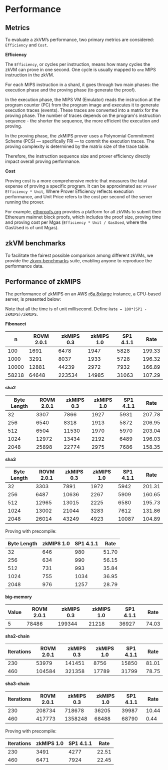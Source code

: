 # Performance

## Metrics
To evaluate a zkVM’s performance, two primary metrics are considered: `Efficiency` and `Cost`.

**Efficiency** 

The `Efficiency`, or cycles per instruction, means how many cycles the zkVM can prove in one second. One cycle is usually mapped to `one` MIPS instruction in the zkVM. 

For each MIPS instruction in a shard, it goes through two main phases: the execution phase and the proving phase (to generate the proof). 

In the execution phase, the MIPS VM (Emulator) reads the instruction at the program counter (PC) from the program image and executes it to generate execution traces (events). These traces are converted into a matrix for the proving phase. The number of traces depends on the program's instruction sequence - the shorter the sequence, the more efficient the execution and proving.

In the proving phase, the zkMIPS prover uses a Polynomial Commitment Scheme (PCS) — specifically FRI — to commit the execution traces. The proving complexity is determined by the matrix size of the trace table.

Therefore, the instruction sequence size and prover efficiency directly impact overall proving performance.

**Cost**

Proving cost is a more comprehensive metric that measures the total expense of proving a specific program. It can be approximated as: `Prover Efficiency * Unit`, Where Prover Efficiency reflects execution performance, and Unit Price refers to the cost per second of the server running the prover. 

For example, [ethproofs.org](https://ethproofs.org/) provides a platform for all zkVMs to submit their Ethereum mainnet block proofs, which includes the proof size, proving time and proving cost per Mgas (`Efficiency * Unit / GasUsed`, where the GasUsed is of unit Mgas).


## zkVM benchmarks

To facilitate the fairest possible comparison among different zkVMs, we provide the [zkvm-benchmarks](https://github.com/ProjectZKM/zkvm-benchmarks)  suite, enabling anyone to reproduce the performance data.


## Performance of zkMIPS

The performance of zkMIPS on an AWS [r6a.8xlarge](https://instances.vantage.sh/aws/ec2/r6a.8xlarge) instance, a CPU-based server, is presented below:

Note that all the time is of unit millisecond. Define `Rate = 100*(SP1 - zkMIPS)/zkMIPS`. 


**Fibonacci**

| n      | ROVM 2.0.1 | zkMIPS 0.3 | zkMIPS 1.0 | SP1 4.1.1 | Rate  |
|--------|-------------|--------|--------|-----------|--------|
| 100    | 1691        | 6478   | 1947   | 5828      | 199.33 |
| 1000   | 3291        | 8037   | 1933   | 5728      | 196.32 |
| 10000  | 12881       | 44239  | 2972   | 7932      | 166.89 |
| 58218  | 64648       | 223534 | 14985  | 31063     | 107.29 |

**sha2**

| Byte Length | ROVM 2.0.1 | zkMIPS 0.3 | zkMIPS 1.0 | SP1 4.1.1 | Rate  |
|-------------|-------------|--------|--------|-----------|--------|
| 32          | 3307        | 7866   | 1927   | 5931      | 207.78 |
| 256         | 6540        | 8318   | 1913   | 5872      | 206.95 |
| 512         | 6504        | 11530  | 1970   | 5970      | 203.04 |
| 1024        | 12972       | 13434  | 2192   | 6489      | 196.03 |
| 2048        | 25898       | 22774  | 2975   | 7686      | 158.35 |

**sha3**

| Byte Length | ROVM 2.0.1 | zkMIPS 0.3 | zkMIPS 1.0 | SP1 4.1.1 | Rate  |
|-------------|-------------|--------|--------|-----------|--------|
| 32          | 3303        | 7891   | 1972   | 5942      | 201.31 |
| 256         | 6487        | 10636  | 2267   | 5909      | 160.65 |
| 512         | 12965       | 13015  | 2225   | 6580      | 195.73 |
| 1024        | 13002       | 21044  | 3283   | 7612      | 131.86 |
| 2048        | 26014       | 43249  | 4923   | 10087     | 104.89 |

Proving with precompile:

| Byte Length | zkMIPS 1.0 | SP1 4.1.1 | Rate  |
|-------------|--------|-----------|-------|
| 32          | 646    | 980       | 51.70 |
| 256         | 634    | 990       | 56.15 |
| 512         | 731    | 993       | 35.84 |
| 1024        | 755    | 1034      | 36.95 |
| 2048        | 976    | 1257      | 28.79 |

**big-memory**

| Value | ROVM 2.0.1 | zkMIPS 0.3 | zkMIPS 1.0 | SP1 4.1.1 | Rate  |
|-------|-------------|---------|--------|-----------|-------|
| 5     | 78486       | 199344  | 21218  | 36927     | 74.03 |

**sha2-chain**

| Iterations | ROVM 2.0.1 | zkMIPS 0.3 | zkMIPS 1.0 | SP1 4.1.1 | Rate  |
|------------|-------------|---------|--------|-----------|-------|
| 230        | 53979       | 141451  | 8756   | 15850     | 81.01 |
| 460        | 104584      | 321358  | 17789  | 31799     | 78.75 |

**sha3-chain**

| Iterations | ROVM 2.0.1 | zkMIPS 0.3 | zkMIPS 1.0 | SP1 4.1.1 | Rate  |
|------------|-------------|----------|--------|-----------|-------|
| 230        | 208734      | 718678   | 36205  | 39987     | 10.44 |
| 460        | 417773      | 1358248  | 68488  | 68790     | 0.44  |

Proving with precompile:

| Iterations | zkMIPS 1.0 | SP1 4.1.1 | Rate  |
|------------|----------|-----------|-------|
| 230        | 3491     | 4277      | 22.51 |
| 460        | 6471     | 7924      | 22.45 |
